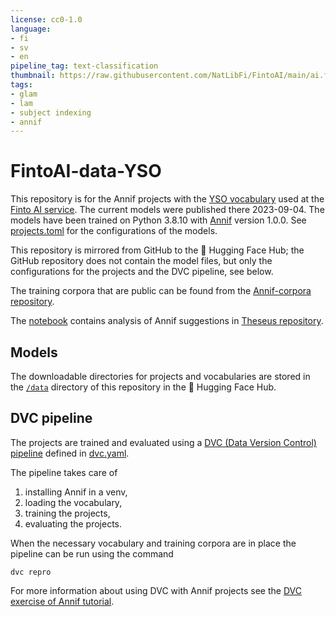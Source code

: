 ```yaml
---
license: cc0-1.0
language:
- fi
- sv
- en
pipeline_tag: text-classification
thumbnail: https://raw.githubusercontent.com/NatLibFi/FintoAI/main/ai.finto.fi/static/img/finto-ai-social.png
tags:
- glam
- lam
- subject indexing
- annif
---
```

# FintoAI-data-YSO
This repository is for the Annif projects with the
[YSO vocabulary](https://finto.fi/yso)
used at the [Finto AI service](https://ai.finto.fi/).
The current models were published there 2023-09-04.
The models have been trained on Python 3.8.10 with [Annif](https://annif.org) version 1.0.0.
See [projects.toml](projects.toml) for the configurations of the models.

This repository is mirrored from GitHub to the 🤗 Hugging Face Hub;
the GitHub repository does not contain the model files, but only the configurations for the projects and the DVC pipeline, see below.

The training corpora that are public can be found from the [Annif-corpora repository](https://github.com/NatLibFi/Annif-corpora/).

The [notebook](/repository-metrics-analysis/analyse-theseus-tietolinja.ipynb) contains analysis of Annif suggestions in [Theseus repository](https://www.theseus.fi/).

## Models
The downloadable directories for projects and vocabularies are stored in the
[`/data`](https://huggingface.co/juhoinkinen/FintoAI-data-YSO/tree/main/data)
directory of this repository in the 🤗 Hugging Face Hub.

## DVC pipeline
The projects are trained and evaluated using a [DVC (Data Version Control) pipeline](https://dvc.org/doc/start/data-management/data-pipelines) defined in [dvc.yaml](./dvc.yaml).

The pipeline takes care of

1. installing Annif in a venv,
2. loading the vocabulary,
3. training the projects,
4. evaluating the projects.

When the necessary vocabulary and training corpora are in place the pipeline can be run using the command

    dvc repro

For more information about using DVC with Annif projects see the [DVC exercise of Annif tutorial](https://github.com/NatLibFi/Annif-tutorial/blob/master/exercises/OPT_dvc.md).
